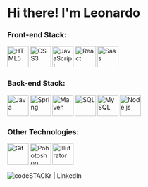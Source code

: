 <h1> Hi there! I'm Leonardo </h1>


### Front-end Stack:

<img  align="left"  alt="HTML5" width="48px" src="https://i.imgur.com/i5exxg3.png" />

<img  align="left"  alt="CSS3"  width="48px"  src="https://i.imgur.com/u1ALnWV.png" />

<img  align="left"  alt="JavaScript"  width="48px"  src="https://i.imgur.com/0IsfJpt.png" />

<img  align="left"  alt="React"  width="48px"  src="https://i.imgur.com/VHZJpi0.png" />

<img  align="left"  alt="Sass"  width="48px"  src="https://i.imgur.com/2S4IaBH.png" />


<br />
<br />
<br />


### Back-end Stack:

<img  align="left"  alt="Java"  width="48px"  src="https://i.imgur.com/gMhLMzA.png" />
<img  align="left"  alt="Spring"  width="48px"  src="https://i.imgur.com/IZN37Br.png" />
<img  align="left"  alt="Maven"  width="48px"  src="https://i.imgur.com/wRTSlec.png" />
<img  align="left"  alt="SQL"  width="48px"  src="https://i.imgur.com/q1ZDPKH.png" />
<img  align="left"  alt="MySQL"  width="48px"  src="https://i.imgur.com/ENcVV9j.png" />
<img  align="left"  alt="Node.js"  width="48px"  src="https://i.imgur.com/JtUJ84Y.png" />


<br />
<br />
<br />

### Other Technologies:


<img  align="left"  alt="Git"  width="48px"  src="https://i.imgur.com/C4c8jGq.png" />
<img  align="left"  alt="Pohotoshop"  width="48px"  src="https://i.imgur.com/ve9HYe2.png" />
<img  align="left"  alt="Illutrator"  width="48px"  src="https://i.imgur.com/StIIRxz.png" />

<br />
<br />
<br />

[<img align="left" alt="codeSTACKr | LinkedIn" src="https://camo.githubusercontent.com/6a4148c3544b19f1bd501658fb7dc59cbcf651c4/68747470733a2f2f696d672e736869656c64732e696f2f62616467652f2d4c696e6b6564496e2d626c75653f7374796c653d666c61742d737175617265266c6f676f3d4c696e6b6564696e266c6f676f436f6c6f723d7768697465266c696e6b3d68747470733a2f2f7777772e6c696e6b6564696e2e636f6d2f696e2f72616661656c6673696c7661312f" />][linkedin]

[linkedin]:  https://www.linkedin.com/in/leonardo-jacobina-mesquita-824646152/
